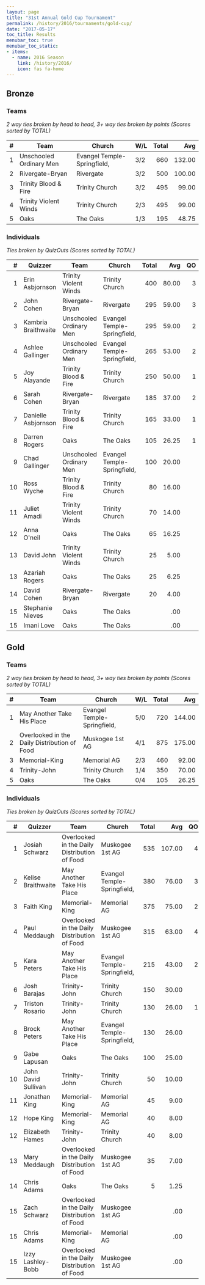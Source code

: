 ```yaml
---
layout: page
title: "31st Annual Gold Cup Tournament"
permalink: /history/2016/tournaments/gold-cup/
date: "2017-05-17"
toc_title: Results
menubar_toc: true
menubar_toc_static:
- items:
  - name: 2016 Season
    link: /history/2016/
    icon: fas fa-home
---
```


## Bronze

### Teams

*2 way ties broken by head to head, 3+ way ties broken by points (Scores sorted by TOTAL)*

| # | Team                    | Church                      | W/L | Total | Avg    |
|--:|-------------------------|-----------------------------|-----|------:|-------:|
| 1 | Unschooled Ordinary Men | Evangel Temple-Springfield, | 3/2 | 660   | 132.00 |
| 2 | Rivergate-Bryan         | Rivergate                   | 3/2 | 500   | 100.00 |
| 3 | Trinity Blood & Fire    | Trinity Church              | 3/2 | 495   | 99.00  |
| 4 | Trinity Violent Winds   | Trinity Church              | 2/3 | 495   | 99.00  |
| 5 | Oaks                    | The Oaks                    | 1/3 | 195   | 48.75  |

### Individuals

*Ties broken by QuizOuts (Scores sorted by TOTAL)*

| #  | Quizzer             | Team                    | Church                      | Total | Avg   | QO |
|---:|---------------------|-------------------------|-----------------------------|------:|------:|---:|
| 1  | Erin Asbjornson     | Trinity Violent Winds   | Trinity Church              | 400   | 80.00 | 3  |
| 2  | John Cohen          | Rivergate-Bryan         | Rivergate                   | 295   | 59.00 | 3  |
| 3  | Kambria Braithwaite | Unschooled Ordinary Men | Evangel Temple-Springfield, | 295   | 59.00 | 2  |
| 4  | Ashlee Gallinger    | Unschooled Ordinary Men | Evangel Temple-Springfield, | 265   | 53.00 | 2  |
| 5  | Joy Alayande        | Trinity Blood & Fire    | Trinity Church              | 250   | 50.00 | 1  |
| 6  | Sarah Cohen         | Rivergate-Bryan         | Rivergate                   | 185   | 37.00 | 2  |
| 7  | Danielle Asbjornson | Trinity Blood & Fire    | Trinity Church              | 165   | 33.00 | 1  |
| 8  | Darren Rogers       | Oaks                    | The Oaks                    | 105   | 26.25 | 1  |
| 9  | Chad Gallinger      | Unschooled Ordinary Men | Evangel Temple-Springfield, | 100   | 20.00 |    |
| 10 | Ross Wyche          | Trinity Blood & Fire    | Trinity Church              | 80    | 16.00 |    |
| 11 | Juliet Amadi        | Trinity Violent Winds   | Trinity Church              | 70    | 14.00 |    |
| 12 | Anna O'neil         | Oaks                    | The Oaks                    | 65    | 16.25 |    |
| 13 | David John          | Trinity Violent Winds   | Trinity Church              | 25    | 5.00  |    |
| 13 | Azariah Rogers      | Oaks                    | The Oaks                    | 25    | 6.25  |    |
| 14 | David Cohen         | Rivergate-Bryan         | Rivergate                   | 20    | 4.00  |    |
| 15 | Stephanie Nieves    | Oaks                    | The Oaks                    |       | .00   |    |
| 15 | Imani Love          | Oaks                    | The Oaks                    |       | .00   |    |


## Gold

### Teams

*2 way ties broken by head to head, 3+ way ties broken by points (Scores sorted by TOTAL)*

| # | Team                                         | Church                      | W/L | Total | Avg    |
|--:|----------------------------------------------|-----------------------------|-----|------:|-------:|
| 1 | May Another Take His Place                   | Evangel Temple-Springfield, | 5/0 | 720   | 144.00 |
| 2 | Overlooked in the Daily Distribution of Food | Muskogee 1st AG             | 4/1 | 875   | 175.00 |
| 3 | Memorial-King                                | Memorial AG                 | 2/3 | 460   | 92.00  |
| 4 | Trinity-John                                 | Trinity Church              | 1/4 | 350   | 70.00  |
| 5 | Oaks                                         | The Oaks                    | 0/4 | 105   | 26.25  |

### Individuals

*Ties broken by QuizOuts (Scores sorted by TOTAL)*

| #  | Quizzer             | Team                                         | Church                      | Total | Avg    | QO |
|---:|---------------------|----------------------------------------------|-----------------------------|------:|-------:|---:|
| 1  | Josiah Schwarz      | Overlooked in the Daily Distribution of Food | Muskogee 1st AG             | 535   | 107.00 | 4  |
| 2  | Kelise Braithwaite  | May Another Take His Place                   | Evangel Temple-Springfield, | 380   | 76.00  | 3  |
| 3  | Faith King          | Memorial-King                                | Memorial AG                 | 375   | 75.00  | 2  |
| 4  | Paul Meddaugh       | Overlooked in the Daily Distribution of Food | Muskogee 1st AG             | 315   | 63.00  | 4  |
| 5  | Kara Peters         | May Another Take His Place                   | Evangel Temple-Springfield, | 215   | 43.00  | 2  |
| 6  | Josh Barajas        | Trinity-John                                 | Trinity Church              | 150   | 30.00  |    |
| 7  | Triston Rosario     | Trinity-John                                 | Trinity Church              | 130   | 26.00  | 1  |
| 8  | Brock Peters        | May Another Take His Place                   | Evangel Temple-Springfield, | 130   | 26.00  |    |
| 9  | Gabe Lapusan        | Oaks                                         | The Oaks                    | 100   | 25.00  |    |
| 10 | John David Sullivan | Trinity-John                                 | Trinity Church              | 50    | 10.00  |    |
| 11 | Jonathan King       | Memorial-King                                | Memorial AG                 | 45    | 9.00   |    |
| 12 | Hope King           | Memorial-King                                | Memorial AG                 | 40    | 8.00   |    |
| 12 | Elizabeth Hames     | Trinity-John                                 | Trinity Church              | 40    | 8.00   |    |
| 13 | Mary Meddaugh       | Overlooked in the Daily Distribution of Food | Muskogee 1st AG             | 35    | 7.00   |    |
| 14 | Chris Adams         | Oaks                                         | The Oaks                    | 5     | 1.25   |    |
| 15 | Zach Schwarz        | Overlooked in the Daily Distribution of Food | Muskogee 1st AG             |       | .00    |    |
| 15 | Chris Adams         | Memorial-King                                | Memorial AG                 |       | .00    |    |
| 15 | Izzy Lashley-Bobb   | Overlooked in the Daily Distribution of Food | Muskogee 1st AG             |       | .00    |    |

